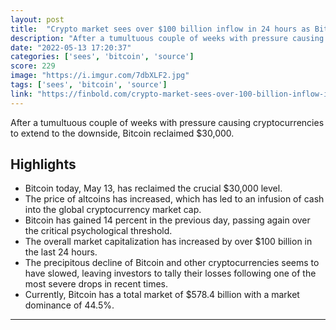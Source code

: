 ```yaml
---
layout: post
title:  "Crypto market sees over $100 billion inflow in 24 hours as Bitcoin reclaims $30k"
description: "After a tumultuous couple of weeks with pressure causing cryptocurrencies to extend to the downside, Bitcoin reclaimed $30,000."
date: "2022-05-13 17:20:37"
categories: ['sees', 'bitcoin', 'source']
score: 229
image: "https://i.imgur.com/7dbXLF2.jpg"
tags: ['sees', 'bitcoin', 'source']
link: "https://finbold.com/crypto-market-sees-over-100-billion-inflow-in-24-hours-as-bitcoin-reclaims-30k/"
---
```


After a tumultuous couple of weeks with pressure causing cryptocurrencies to extend to the downside, Bitcoin reclaimed $30,000.

## Highlights

- Bitcoin today, May 13, has reclaimed the crucial $30,000 level.
- The price of altcoins has increased, which has led to an infusion of cash into the global cryptocurrency market cap.
- Bitcoin has gained 14 percent in the previous day, passing again over the critical psychological threshold.
- The overall market capitalization has increased by over $100 billion in the last 24 hours.
- The precipitous decline of Bitcoin and other cryptocurrencies seems to have slowed, leaving investors to tally their losses following one of the most severe drops in recent times.
- Currently, Bitcoin has a total market of $578.4 billion with a market dominance of 44.5%.

---
